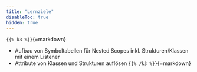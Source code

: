 ```yaml
---
title: "Lernziele"
disableToc: true
hidden: true
---
```



`{{% k3 %}}`{=markdown}
*   Aufbau von Symboltabellen für Nested Scopes inkl. Strukturen/Klassen mit einem Listener
*   Attribute von Klassen und Strukturen auflösen
`{{% /k3 %}}`{=markdown}

